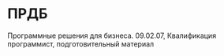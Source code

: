 # ПРДБ 
Программные решения для бизнеса. 09.02.07, Квалификация программист, подготовительный материал
